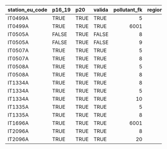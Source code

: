 

|station_eu_code |p16_19 |p20  |valida | pollutant_fk| region_id|regione    |provincia |
|:---------------|:------|:----|:------|------------:|---------:|:----------|:---------|
|IT0499A         |TRUE   |TRUE |TRUE   |            5|        41|PA_BOLZANO |Bolzano   |
|IT0499A         |TRUE   |TRUE |TRUE   |         6001|        41|PA_BOLZANO |Bolzano   |
|IT0505A         |FALSE  |TRUE |FALSE  |            8|        41|PA_BOLZANO |Bolzano   |
|IT0505A         |FALSE  |TRUE |FALSE  |            9|        41|PA_BOLZANO |Bolzano   |
|IT0507A         |TRUE   |TRUE |TRUE   |            5|        41|PA_BOLZANO |Bolzano   |
|IT0507A         |TRUE   |TRUE |TRUE   |            8|        41|PA_BOLZANO |Bolzano   |
|IT0508A         |TRUE   |TRUE |TRUE   |            5|        41|PA_BOLZANO |Bolzano   |
|IT0508A         |TRUE   |TRUE |TRUE   |            8|        41|PA_BOLZANO |Bolzano   |
|IT1334A         |TRUE   |TRUE |TRUE   |            8|        41|PA_BOLZANO |Bolzano   |
|IT1334A         |TRUE   |TRUE |TRUE   |            5|        41|PA_BOLZANO |Bolzano   |
|IT1334A         |TRUE   |TRUE |TRUE   |           10|        41|PA_BOLZANO |Bolzano   |
|IT1335A         |TRUE   |TRUE |TRUE   |            5|        41|PA_BOLZANO |Bolzano   |
|IT1335A         |TRUE   |TRUE |TRUE   |            8|        41|PA_BOLZANO |Bolzano   |
|IT1696A         |TRUE   |TRUE |TRUE   |         6001|        41|PA_BOLZANO |Bolzano   |
|IT2096A         |TRUE   |TRUE |TRUE   |            8|        41|PA_BOLZANO |Bolzano   |
|IT2096A         |TRUE   |TRUE |TRUE   |           20|        41|PA_BOLZANO |Bolzano   |
